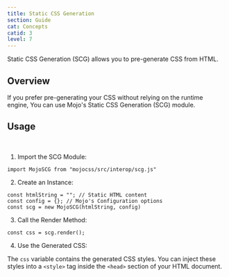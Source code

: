 ```yaml
---
title: Static CSS Generation
section: Guide
cat: Concepts
catid: 3
level: 7
---
```


Static CSS Generation (SCG) allows you to pre-generate CSS from HTML.

## Overview

If you prefer pre-generating your CSS without relying on the runtime engine, You can use Mojo's Static CSS Generation (SCG) module.

## Usage

<br>

1. Import the SCG Module:

<showcode lang="js">

```
import MojoSCG from "mojocss/src/interop/scg.js"
```

</showcode>

2. Create an Instance:

<showcode lang="js">

```
const htmlString = ""; // Static HTML content
const config = {}; // Mojo's Configuration options
const scg = new MojoSCG(htmlString, config)
```

</showcode>

3. Call the Render Method:

<showcode lang="js">

```
const css = scg.render();
```

</showcode>

4. Use the Generated CSS:

The `css` variable contains the generated CSS styles. You can inject these styles into a `<style>` tag inside the `<head>` section of your HTML document.

